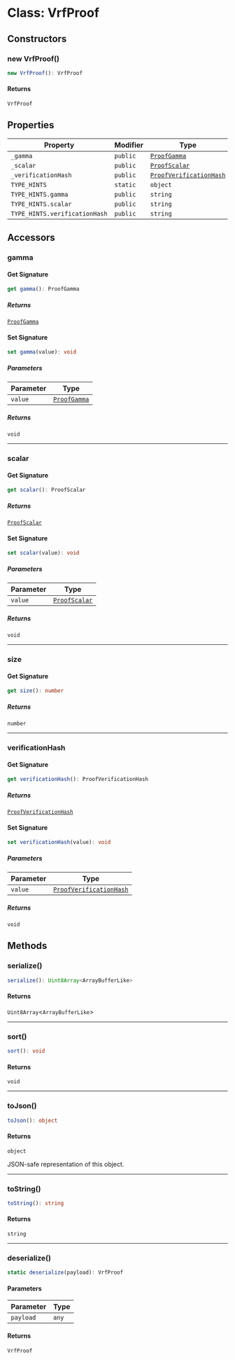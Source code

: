 # Class: VrfProof

## Constructors

### new VrfProof()

```ts
new VrfProof(): VrfProof
```

#### Returns

`VrfProof`

## Properties

| Property | Modifier | Type |
| ------ | ------ | ------ |
| <a id="_gamma"></a> `_gamma` | `public` | [`ProofGamma`](ProofGamma.md) |
| <a id="_scalar"></a> `_scalar` | `public` | [`ProofScalar`](ProofScalar.md) |
| <a id="_verificationhash"></a> `_verificationHash` | `public` | [`ProofVerificationHash`](ProofVerificationHash.md) |
| <a id="type_hints"></a> `TYPE_HINTS` | `static` | `object` |
| `TYPE_HINTS.gamma` | `public` | `string` |
| `TYPE_HINTS.scalar` | `public` | `string` |
| `TYPE_HINTS.verificationHash` | `public` | `string` |

## Accessors

### gamma

#### Get Signature

```ts
get gamma(): ProofGamma
```

##### Returns

[`ProofGamma`](ProofGamma.md)

#### Set Signature

```ts
set gamma(value): void
```

##### Parameters

| Parameter | Type |
| ------ | ------ |
| `value` | [`ProofGamma`](ProofGamma.md) |

##### Returns

`void`

***

### scalar

#### Get Signature

```ts
get scalar(): ProofScalar
```

##### Returns

[`ProofScalar`](ProofScalar.md)

#### Set Signature

```ts
set scalar(value): void
```

##### Parameters

| Parameter | Type |
| ------ | ------ |
| `value` | [`ProofScalar`](ProofScalar.md) |

##### Returns

`void`

***

### size

#### Get Signature

```ts
get size(): number
```

##### Returns

`number`

***

### verificationHash

#### Get Signature

```ts
get verificationHash(): ProofVerificationHash
```

##### Returns

[`ProofVerificationHash`](ProofVerificationHash.md)

#### Set Signature

```ts
set verificationHash(value): void
```

##### Parameters

| Parameter | Type |
| ------ | ------ |
| `value` | [`ProofVerificationHash`](ProofVerificationHash.md) |

##### Returns

`void`

## Methods

### serialize()

```ts
serialize(): Uint8Array<ArrayBufferLike>
```

#### Returns

`Uint8Array`&lt;`ArrayBufferLike`&gt;

***

### sort()

```ts
sort(): void
```

#### Returns

`void`

***

### toJson()

```ts
toJson(): object
```

#### Returns

`object`

JSON-safe representation of this object.

***

### toString()

```ts
toString(): string
```

#### Returns

`string`

***

### deserialize()

```ts
static deserialize(payload): VrfProof
```

#### Parameters

| Parameter | Type |
| ------ | ------ |
| `payload` | `any` |

#### Returns

`VrfProof`
